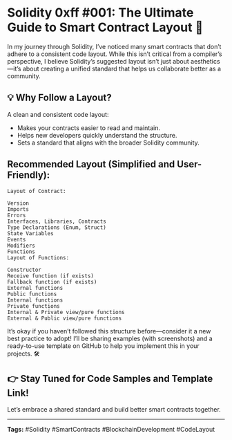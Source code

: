 # Solidity 0xff #001: The Ultimate Guide to Smart Contract Layout 🚀

In my journey through Solidity, I’ve noticed many smart contracts that don’t adhere to a consistent code layout. While this isn’t critical from a compiler’s perspective, I believe Solidity’s suggested layout isn’t just about aesthetics—it’s about creating a unified standard that helps us collaborate better as a community.

## 💡 Why Follow a Layout?

A clean and consistent code layout:

- Makes your contracts easier to read and maintain.
- Helps new developers quickly understand the structure.
- Sets a standard that aligns with the broader Solidity community.

## Recommended Layout (Simplified and User-Friendly):

```
Layout of Contract:

Version
Imports
Errors
Interfaces, Libraries, Contracts
Type Declarations (Enum, Struct)
State Variables
Events
Modifiers
Functions
Layout of Functions:

Constructor
Receive function (if exists)
Fallback function (if exists)
External functions
Public functions
Internal functions
Private functions
Internal & Private view/pure functions
External & Public view/pure functions
```
It’s okay if you haven’t followed this structure before—consider it a new best practice to adopt! I’ll be sharing examples (with screenshots) and a ready-to-use template on GitHub to help you implement this in your projects. 🛠️

## 👉 Stay Tuned for Code Samples and Template Link!

Let’s embrace a shared standard and build better smart contracts together.

---

**Tags:** #Solidity #SmartContracts #BlockchainDevelopment #CodeLayout
